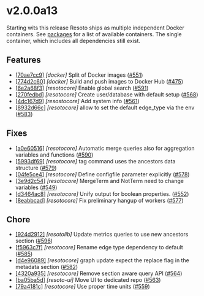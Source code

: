 # v2.0.0a13

Starting wits this release Resoto ships as multiple independent Docker containers. See [packages](https://github.com/orgs/someengineering/packages?repo_name=resoto) for a list of available containers. The single container, which includes all dependencies still exist.

## Features

- [[70ae7cc9]](https://github.com/someengineering/resoto/commit/70ae7cc9 ) _[docker]_ Split of Docker images ([#551](https://github.com/someengineering/resoto/pull/#551))
- [[774d2c60]](https://github.com/someengineering/resoto/commit/774d2c60 ) _[docker]_ Build and push images to Docker Hub ([#475](https://github.com/someengineering/resoto/pull/#475))
- [[6e2a68f3]](https://github.com/someengineering/resoto/commit/6e2a68f3 ) _[resotocore]_ Enable global search ([#591](https://github.com/someengineering/resoto/pull/#591))
- [[270fedbd]](https://github.com/someengineering/resoto/commit/270fedbd ) _[resotocore]_ Create user/database with default setup ([#568](https://github.com/someengineering/resoto/pull/#568))
- [[4dc167d9]](https://github.com/someengineering/resoto/commit/4dc167d9 ) _[resostocore]_ Add system info ([#561](https://github.com/someengineering/resoto/pull/#561))
- [[8932d66c]](https://github.com/someengineering/resoto/commit/8932d66c ) _[resotocore]_ allow to set the default edge_type via the env ([#583](https://github.com/someengineering/resoto/pull/#583))

## Fixes

- [[a0e60516]](https://github.com/someengineering/resoto/commit/a0e60516 ) _[resotocore]_ Automatic merge queries also for aggregation variables and functions ([#590](https://github.com/someengineering/resoto/pull/#590))
- [[5993df69]](https://github.com/someengineering/resoto/commit/5993df69 ) _[resotocore]_ tag command uses the ancestors data structure ([#579](https://github.com/someengineering/resoto/pull/#579))
- [[04fe5ce4]](https://github.com/someengineering/resoto/commit/04fe5ce4 ) _[resotocore]_ Define configfile parameter explicitly ([#578](https://github.com/someengineering/resoto/pull/#578))
- [[3e9d2c54]](https://github.com/someengineering/resoto/commit/3e9d2c54 ) _[resotocore]_ MergeTerm and NotTerm need to change variables ([#549](https://github.com/someengineering/resoto/pull/#549))
- [[d3464ac8]](https://github.com/someengineering/resoto/commit/d3464ac8 ) _[resotocore]_ Unify output for boolean properties. ([#552](https://github.com/someengineering/resoto/pull/#552))
- [[8eabbcad]](https://github.com/someengineering/resoto/commit/8eabbcad ) _[resotocore]_ Fix preliminary hangup of workers ([#577](https://github.com/someengineering/resoto/pull/#577))

## Chore

- [[924d2912]](https://github.com/someengineering/resoto/commit/924d2912 ) _[resotolib]_ Update metrics queries to use new ancestors section ([#596](https://github.com/someengineering/resoto/pull/#596))
- [[f5963c7f]](https://github.com/someengineering/resoto/commit/f5963c7f ) _[resotocore]_ Rename edge type dependency to default ([#585](https://github.com/someengineering/resoto/pull/#585))
- [[d4e96089]](https://github.com/someengineering/resoto/commit/d4e96089 ) _[resotocore]_ graph update expect the replace flag in the metadata section ([#582](https://github.com/someengineering/resoto/pull/#582))
- [[4320a935]](https://github.com/someengineering/resoto/commit/4320a935 ) _[resotocore]_ Remove section aware query API ([#564](https://github.com/someengineering/resoto/pull/#564))
- [[ba05ba5d]](https://github.com/someengineering/resoto/commit/ba05ba5d ) _[resoto-ui]_ Move UI to dedicated repo ([#563](https://github.com/someengineering/resoto/pull/#563))
- [[79a4181c]](https://github.com/someengineering/resoto/commit/79a4181c ) _[resotocore]_ Use proper time units ([#559](https://github.com/someengineering/resoto/pull/#559))
